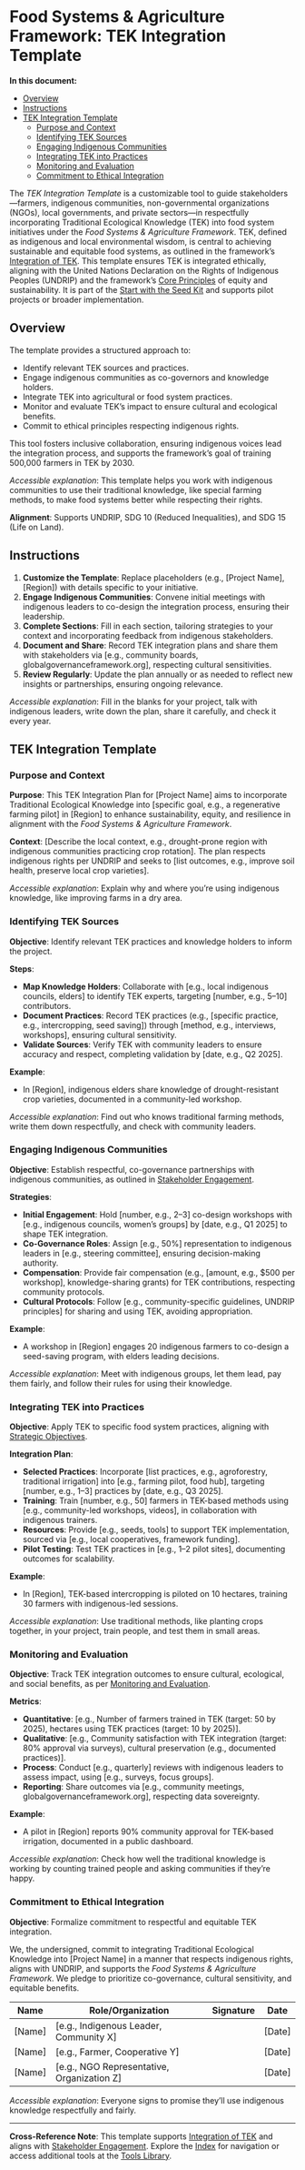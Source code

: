# Food Systems & Agriculture Framework: TEK Integration Template

**In this document:**
- [Overview](#overview)
- [Instructions](#instructions)
- [TEK Integration Template](#tek-integration-template)
  - [Purpose and Context](#purpose-and-context)
  - [Identifying TEK Sources](#identifying-tek-sources)
  - [Engaging Indigenous Communities](#engaging-indigenous-communities)
  - [Integrating TEK into Practices](#integrating-tek-into-practices)
  - [Monitoring and Evaluation](#monitoring-and-evaluation)
  - [Commitment to Ethical Integration](#commitment-to-ethical-integration)

The *TEK Integration Template* is a customizable tool to guide stakeholders—farmers, indigenous communities, non-governmental organizations (NGOs), local governments, and private sectors—in respectfully incorporating Traditional Ecological Knowledge (TEK) into food system initiatives under the *Food Systems & Agriculture Framework*. TEK, defined as indigenous and local environmental wisdom, is central to achieving sustainable and equitable food systems, as outlined in the framework’s [Integration of TEK](/frameworks/docs/implementation/food-systems#08-implementation-mechanisms). This template ensures TEK is integrated ethically, aligning with the United Nations Declaration on the Rights of Indigenous Peoples (UNDRIP) and the framework’s [Core Principles](/frameworks/docs/implementation/food-systems#06-core-principles) of equity and sustainability. It is part of the [Start with the Seed Kit](/frameworks/tools/food-systems/seed-kit-en.zip) and supports pilot projects or broader implementation.

## Overview
The template provides a structured approach to:
- Identify relevant TEK sources and practices.
- Engage indigenous communities as co-governors and knowledge holders.
- Integrate TEK into agricultural or food system practices.
- Monitor and evaluate TEK’s impact to ensure cultural and ecological benefits.
- Commit to ethical principles respecting indigenous rights.

This tool fosters inclusive collaboration, ensuring indigenous voices lead the integration process, and supports the framework’s goal of training 500,000 farmers in TEK by 2030.

*Accessible explanation*: This template helps you work with indigenous communities to use their traditional knowledge, like special farming methods, to make food systems better while respecting their rights.

**Alignment**: Supports UNDRIP, SDG 10 (Reduced Inequalities), and SDG 15 (Life on Land).

## Instructions
1. **Customize the Template**: Replace placeholders (e.g., [Project Name], [Region]) with details specific to your initiative.
2. **Engage Indigenous Communities**: Convene initial meetings with indigenous leaders to co-design the integration process, ensuring their leadership.
3. **Complete Sections**: Fill in each section, tailoring strategies to your context and incorporating feedback from indigenous stakeholders.
4. **Document and Share**: Record TEK integration plans and share them with stakeholders via [e.g., community boards, globalgovernanceframework.org], respecting cultural sensitivities.
5. **Review Regularly**: Update the plan annually or as needed to reflect new insights or partnerships, ensuring ongoing relevance.

*Accessible explanation*: Fill in the blanks for your project, talk with indigenous leaders, write down the plan, share it carefully, and check it every year.

## TEK Integration Template
### Purpose and Context
**Purpose**: This TEK Integration Plan for [Project Name] aims to incorporate Traditional Ecological Knowledge into [specific goal, e.g., a regenerative farming pilot] in [Region] to enhance sustainability, equity, and resilience in alignment with the *Food Systems & Agriculture Framework*.

**Context**: [Describe the local context, e.g., drought-prone region with indigenous communities practicing crop rotation]. The plan respects indigenous rights per UNDRIP and seeks to [list outcomes, e.g., improve soil health, preserve local crop varieties].

*Accessible explanation*: Explain why and where you’re using indigenous knowledge, like improving farms in a dry area.

### Identifying TEK Sources
**Objective**: Identify relevant TEK practices and knowledge holders to inform the project.

**Steps**:
- **Map Knowledge Holders**: Collaborate with [e.g., local indigenous councils, elders] to identify TEK experts, targeting [number, e.g., 5–10] contributors.
- **Document Practices**: Record TEK practices (e.g., [specific practice, e.g., intercropping, seed saving]) through [method, e.g., interviews, workshops], ensuring cultural sensitivity.
- **Validate Sources**: Verify TEK with community leaders to ensure accuracy and respect, completing validation by [date, e.g., Q2 2025].

**Example**:
- In [Region], indigenous elders share knowledge of drought-resistant crop varieties, documented in a community-led workshop.

*Accessible explanation*: Find out who knows traditional farming methods, write them down respectfully, and check with community leaders.

### Engaging Indigenous Communities
**Objective**: Establish respectful, co-governance partnerships with indigenous communities, as outlined in [Stakeholder Engagement](/frameworks/docs/implementation/food-systems#05-stakeholder-engagement).

**Strategies**:
- **Initial Engagement**: Hold [number, e.g., 2–3] co-design workshops with [e.g., indigenous councils, women’s groups] by [date, e.g., Q1 2025] to shape TEK integration.
- **Co-Governance Roles**: Assign [e.g., 50%] representation to indigenous leaders in [e.g., steering committee], ensuring decision-making authority.
- **Compensation**: Provide fair compensation (e.g., [amount, e.g., $500 per workshop], knowledge-sharing grants) for TEK contributions, respecting community protocols.
- **Cultural Protocols**: Follow [e.g., community-specific guidelines, UNDRIP principles] for sharing and using TEK, avoiding appropriation.

**Example**:
- A workshop in [Region] engages 20 indigenous farmers to co-design a seed-saving program, with elders leading decisions.

*Accessible explanation*: Meet with indigenous groups, let them lead, pay them fairly, and follow their rules for using their knowledge.

### Integrating TEK into Practices
**Objective**: Apply TEK to specific food system practices, aligning with [Strategic Objectives](/frameworks/docs/implementation/food-systems#07-strategic-objectives).

**Integration Plan**:
- **Selected Practices**: Incorporate [list practices, e.g., agroforestry, traditional irrigation] into [e.g., farming pilot, food hub], targeting [number, e.g., 1–3] practices by [date, e.g., Q3 2025].
- **Training**: Train [number, e.g., 50] farmers in TEK-based methods using [e.g., community-led workshops, videos], in collaboration with indigenous trainers.
- **Resources**: Provide [e.g., seeds, tools] to support TEK implementation, sourced via [e.g., local cooperatives, framework funding].
- **Pilot Testing**: Test TEK practices in [e.g., 1–2 pilot sites], documenting outcomes for scalability.

**Example**:
- In [Region], TEK-based intercropping is piloted on 10 hectares, training 30 farmers with indigenous-led sessions.

*Accessible explanation*: Use traditional methods, like planting crops together, in your project, train people, and test them in small areas.

### Monitoring and Evaluation
**Objective**: Track TEK integration outcomes to ensure cultural, ecological, and social benefits, as per [Monitoring and Evaluation](/frameworks/docs/implementation/food-systems#08-implementation-mechanisms).

**Metrics**:
- **Quantitative**: [e.g., Number of farmers trained in TEK (target: 50 by 2025), hectares using TEK practices (target: 10 by 2025)].
- **Qualitative**: [e.g., Community satisfaction with TEK integration (target: 80% approval via surveys), cultural preservation (e.g., documented practices)].
- **Process**: Conduct [e.g., quarterly] reviews with indigenous leaders to assess impact, using [e.g., surveys, focus groups].
- **Reporting**: Share outcomes via [e.g., community meetings, globalgovernanceframework.org], respecting data sovereignty.

**Example**:
- A pilot in [Region] reports 90% community approval for TEK-based irrigation, documented in a public dashboard.

*Accessible explanation*: Check how well the traditional knowledge is working by counting trained people and asking communities if they’re happy.

### Commitment to Ethical Integration
**Objective**: Formalize commitment to respectful and equitable TEK integration.

We, the undersigned, commit to integrating Traditional Ecological Knowledge into [Project Name] in a manner that respects indigenous rights, aligns with UNDRIP, and supports the *Food Systems & Agriculture Framework*. We pledge to prioritize co-governance, cultural sensitivity, and equitable benefits.

| Name | Role/Organization | Signature | Date |
|------|-------------------|-----------|------|
| [Name] | [e.g., Indigenous Leader, Community X] | | [Date] |
| [Name] | [e.g., Farmer, Cooperative Y] | | [Date] |
| [Name] | [e.g., NGO Representative, Organization Z] | | [Date] |

*Accessible explanation*: Everyone signs to promise they’ll use indigenous knowledge respectfully and fairly.

---

**Cross-Reference Note**: This template supports [Integration of TEK](/frameworks/docs/implementation/food-systems#08-implementation-mechanisms) and aligns with [Stakeholder Engagement](/frameworks/docs/implementation/food-systems#05-stakeholder-engagement). Explore the [Index](/frameworks/docs/implementation/food-systems) for navigation or access additional tools at the [Tools Library](/frameworks/tools/food-systems).